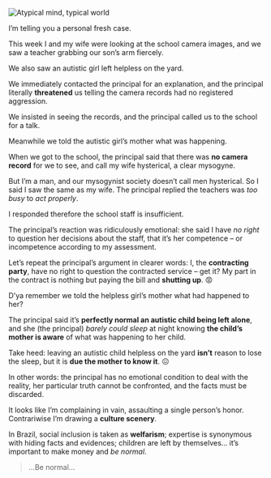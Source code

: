 ![Atypical mind, typical world](//cacilhas.info/img/autistic.png)

I’m telling you a personal fresh case.

This week I and my wife were looking at the school camera images, and we saw a teacher grabbing our son’s arm fiercely.

We also saw an autistic girl left helpless on the yard.

We immediately contacted the principal for an explanation, and the principal literally **threatened** us telling the camera records had no registered aggression.

We insisted in seeing the records, and the principal called us to the school for a talk.

Meanwhile we told the autistic girl’s mother what was happening.

When we got to the school, the principal said that there was **no camera record** for we to see, and call my wife hysterical, a clear mysogyne.

But I’m a man, and our mysogynist society doesn’t call men hysterical. So I said I saw the same as my wife. The principal replied the teachers was _too busy_ to _act properly_.

I responded therefore the school staff is insufficient.

The principal’s reaction was ridiculously emotional: she said I have _no right_ to question her decisions about the staff, that it’s her competence – or incompetence according to my assessment.

Let’s repeat the principal’s argument in clearer words: I, the **contracting party**, have no right to question the contracted service – get it? My part in the contract is nothing but paying the bill and **shutting up**. 😡

D’ya remember we told the helpless girl’s mother what had happened to her?

The principal said it’s **perfectly normal an autistic child being left alone**, and she (the principal) _barely could sleep_ at night knowing **the child’s mother is aware** of what was happening to her child.

Take heed: leaving an autistic child helpless on the yard **isn’t** reason to lose the sleep, but it is **due the mother to know it**. 😖

In other words: the principal has no emotional condition to deal with the reality, her particular truth cannot be confronted, and the facts must be discarded.

It looks like I’m complaining in vain, assaulting a single person’s honor. Contrariwise I’m drawing a **culture scenery**.

In Brazil, social inclusion is taken as **welfarism**; expertise is synonymous with hiding facts and evidences; children are left by themselves… it’s important to make money and _be normal_.

> …Be normal…
